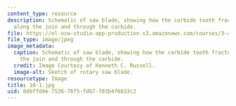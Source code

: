 ```yaml
---
content_type: resource
description: Schematic of saw blade, showing how the carbide tooth fractured both
  along the join and through the carbide.
file: https://ol-ocw-studio-app-production.s3.amazonaws.com/courses/3-a27-case-studies-in-forensic-metallurgy-fall-2007/0dbffd4e753676f5fd67f03b4f6033c2_10-1.jpg
file_type: image/jpeg
image_metadata:
  caption: Schematic of saw blade, showing how the carbide tooth fractured both along
    the join and through the carbide.
  credit: Image Courtesy of Kenneth C. Russell.
  image-alt: Sketch of rotary saw blade.
resourcetype: Image
title: 10-1.jpg
uid: 0dbffd4e-7536-76f5-fd67-f03b4f6033c2
---
```

